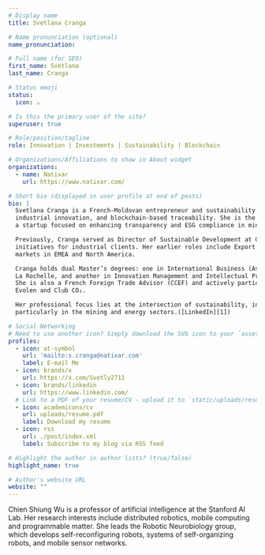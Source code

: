 ```yaml
---
# Display name
title: Svetlana Cranga

# Name pronunciation (optional)
name_pronunciation: 

# Full name (for SEO)
first_name: Svetlana
last_name: Cranga

# Status emoji
status:
  icon: ☕️

# Is this the primary user of the site?
superuser: true

# Role/position/tagline
role: Innovation | Investments | Sustainability | Blockchain

# Organizations/Affiliations to show in About widget
organizations:
  - name: Natixar
    url: https://www.natixar.com/

# Short bio (displayed in user profile at end of posts)
bio: |
  Svetlana Cranga is a French-Moldovan entrepreneur and sustainability expert specializing in critical minerals, 
  industrial innovation, and blockchain-based traceability. She is the co-founder and president of Natixar, 
  a startup focused on enhancing transparency and ESG compliance in mineral supply chains through digital technologies.

  Previously, Cranga served as Director of Sustainable Development at Groupe ADF, where she led decarbonization 
  initiatives for industrial clients. Her earlier roles include Export Area Manager at Fives Pillard, overseeing 
  markets in EMEA and North America.

  Cranga holds dual Master’s degrees: one in International Business (Asia-Pacific focus) from the University of 
  La Rochelle, and another in Innovation Management and Intellectual Property from the University of Lyon II.  
  She is also a French Foreign Trade Advisor (CCEF) and actively participates in industry associations such as 
  Evolen and Club CO₂.

  Her professional focus lies at the intersection of sustainability, innovation, and international collaboration, 
  particularly in the mining and energy sectors.([LinkedIn][1])

# Social Networking
# Need to use another icon? Simply download the SVG icon to your `assets/media/icons/` folder.
profiles:
  - icon: at-symbol
    url: 'mailto:s.cranga@natixar.com'
    label: E-mail Me
  - icon: brands/x
    url: https://x.com/Svetly2711
  - icon: brands/linkedin
    url: https://www.linkedin.com/
  # Link to a PDF of your resume/CV - upload it to `static/uploads/resume.pdf`
  - icon: academicons/cv
    url: uploads/resume.pdf
    label: Download my resume
  - icon: rss
    url: ./post/index.xml
    label: Subscribe to my blog via RSS feed

# Highlight the author in author lists? (true/false)
highlight_name: true

# Author's website URL
website: ""
---
```


Chien Shiung Wu is a professor of artificial intelligence at the Stanford AI Lab. Her research interests include
distributed robotics, mobile computing and programmable matter. She leads the Robotic Neurobiology group, which develops
self-reconfiguring robots, systems of self-organizing robots, and mobile sensor networks.
